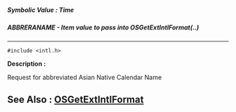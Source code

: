 ##### Symbolic Value : Time
##### ABBRERANAME - Item value to pass into OSGetExtIntlFormat(..)
---
```
#include <intl.h>
```
**Description :**

Request for abbreviated Asian Native Calendar Name

**See Also :**
[OSGetExtIntlFormat](/domino-c-api-docs/reference/Func/OSGetExtIntlFormat)
---
